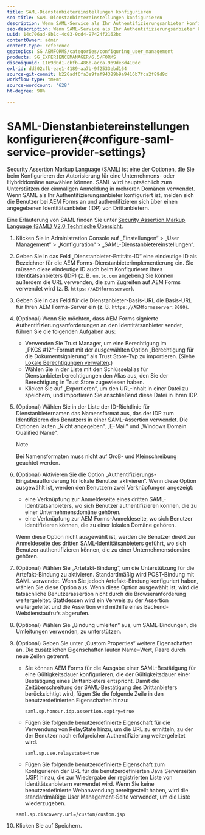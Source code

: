 ```yaml
---
title: SAML-Dienstanbietereinstellungen konfigurieren
seo-title: SAML-Dienstanbietereinstellungen konfigurieren
description: Wenn SAML-Service als Ihr Authentifizierungsanbieter konfiguriert ist, melden sich die Benutzer bei AEM Forms an und authentifizieren sich über einen angegebenen Identitätsanbieter (IDP) von Drittanbietern.
seo-description: Wenn SAML-Service als Ihr Authentifizierungsanbieter konfiguriert ist, melden sich die Benutzer bei AEM Forms an und authentifizieren sich über einen angegebenen Identitätsanbieter (IDP) von Drittanbietern.
uuid: 14c706ad-8b1c-4c03-9cd4-97424f2162bc
contentOwner: admin
content-type: reference
geptopics: SG_AEMFORMS/categories/configuring_user_management
products: SG_EXPERIENCEMANAGER/6.5/FORMS
discoiquuid: 1169d0d1-cbfb-486b-acca-9b9de3d410dc
exl-id: dd302cfb-eae1-4189-aa7b-9f2533ebd164
source-git-commit: b220adf6fa3e9faf94389b9a9416b7fca2f89d9d
workflow-type: tm+mt
source-wordcount: '628'
ht-degree: 98%

---
```


# SAML-Dienstanbietereinstellungen konfigurieren{#configure-saml-service-provider-settings}

Security Assertion Markup Language (SAML) ist eine der Optionen, die Sie beim Konfigurieren der Autorisierung für eine Unternehmens- oder Hybriddomäne auswählen können. SAML wird hauptsächlich zum Unterstützen der einmaligen Anmeldung in mehreren Domänen verwendet. Wenn SAML als Ihr Authentifizierungsanbieter konfiguriert ist, melden sich die Benutzer bei AEM Forms an und authentifizieren sich über einen angegebenen Identitätsanbieter (IDP) von Drittanbietern.

Eine Erläuterung von SAML finden Sie unter [Security Assertion Markup Language (SAML) V2.0 Technische Übersicht](https://www.oasis-open.org/committees/download.php/20645/sstc-saml-tech-overview-2%200-draft-10.pdf).

1. Klicken Sie in Administration Console auf „Einstellungen“ > „User Management“ > „Konfiguration“ > „SAML-Dienstanbietereinstellungen“.
1. Geben Sie in das Feld „Dienstanbieter-Entitäts-ID“ eine eindeutige ID als Bezeichner für die AEM Forms-Dienstanbieterimplementierung ein. Sie müssen diese eindeutige ID auch beim Konfigurieren Ihres Identitätsanbieters (IDP) (z. B. `um.lc.com` angeben.) Sie können außerdem die URL verwenden, die zum Zugreifen auf AEM Forms verwendet wird (z. B. `https://AEMformsserver`).
1. Geben Sie in das Feld für die Dienstanbieter-Basis-URL die Basis-URL für Ihren AEM Forms-Server ein (z. B. `https://AEMformsserver:8080`).
1. (Optional) Wenn Sie möchten, dass AEM Forms signierte Authentifizierungsanforderungen an den Identitätsanbieter sendet, führen Sie die folgenden Aufgaben aus:

   * Verwenden Sie Trust Manager, um eine Berechtigung im „PKCS #12“-Format mit der ausgewählten Option „Berechtigung für die Dokumentsignierung“ als Trust Store-Typ zu importieren. (Siehe [Lokale Berechtigungen verwalten](/help/forms/using/admin-help/local-credentials.md#managing-local-credentials).)
   * Wählen Sie in der Liste mit den Schlüsselalias für Dienstanbieterberechtigungen den Alias aus, den Sie der Berechtigung in Trust Store zugewiesen haben.
   * Klicken Sie auf „Exportieren“, um den URL-Inhalt in einer Datei zu speichern, und importieren Sie anschließend diese Datei in Ihren IDP.

1. (Optional) Wählen Sie in der Liste der ID-Richtlinie für Dienstanbieternamen das Namensformat aus, das der IDP zum Identifizieren des Benutzers in einer SAML-Assertion verwendet. Die Optionen lauten „Nicht angegeben“, „E-Mail“ und „Windows Domain Qualified Name“.

   >[!NOTE]
   >
   >Bei Namensformaten muss nicht auf Groß- und Kleinschreibung geachtet werden.

1. (Optional) Aktivieren Sie die Option „Authentifizierungs-Eingabeaufforderung für lokale Benutzer aktivieren“. Wenn diese Option ausgewählt ist, werden den Benutzern zwei Verknüpfungen angezeigt:

   * eine Verknüpfung zur Anmeldeseite eines dritten SAML-Identitätsanbieters, wo sich Benutzer authentifizieren können, die zu einer Unternehmensdomäne gehören.
   * eine Verknüpfung zur AEM Forms-Anmeldeseite, wo sich Benutzer identifizieren können, die zu einer lokalen Domäne gehören.

   Wenn diese Option nicht ausgewählt ist, werden die Benutzer direkt zur Anmeldeseite des dritten SAML-Identitätsanbieters geführt, wo sich Benutzer authentifizieren können, die zu einer Unternehmensdomäne gehören.

1. (Optional) Wählen Sie „Artefakt-Bindung“, um die Unterstützung für die Artefakt-Bindung zu aktivieren. Standardmäßig wird POST-Bindung mit SAML verwendet. Wenn Sie jedoch Artefakt-Bindung konfiguriert haben, wählen Sie diese Option aus. Wenn diese Option ausgewählt ist, wird die tatsächliche Benutzerassertion nicht durch die Browseranforderung weitergeleitet. Stattdessen wird ein Verweis zu der Assertion weitergeleitet und die Assertion wird mithilfe eines Backend-Webdienstaufrufs abgerufen.
1. (Optional) Wählen Sie „Bindung umleiten“ aus, um SAML-Bindungen, die Umleitungen verwenden, zu unterstützen.
1. (Optional) Geben Sie unter „Custom Properties“ weitere Eigenschaften an. Die zusätzlichen Eigenschaften lauten Name=Wert, Paare durch neue Zeilen getrennt.

   * Sie können AEM Forms für die Ausgabe einer SAML-Bestätigung für eine Gültigkeitsdauer konfigurieren, die der Gültigkeitsdauer einer Bestätigung eines Drittanbieters entspricht. Damit die Zeitüberschreitung der SAML-Bestätigung des Drittanbieters berücksichtigt wird, fügen Sie die folgende Zeile in den benutzerdefinierten Eigenschaften hinzu:

      `saml.sp.honour.idp.assertion.expiry=true`

   * Fügen Sie folgende benutzerdefinierte Eigenschaft für die Verwendung von RelayState hinzu, um die URL zu ermitteln, zu der der Benutzer nach erfolgreicher Authentifizierung weitergeleitet wird.

      `saml.sp.use.relaystate=true`

   * Fügen Sie folgende benutzerdefinierte Eigenschaft zum Konfigurieren der URL für die benutzerdefinierten Java Serverseiten (JSP) hinzu, die zur Wiedergabe der registrierten Liste von Identitätsanbietern verwendet wird. Wenn Sie keine benutzerdefinierte Webanwendung bereitgestellt haben, wird die standardmäßige User Management-Seite verwendet, um die Liste wiederzugeben.

   `saml.sp.discovery.url=/custom/custom.jsp`

1. Klicken Sie auf Speichern.
